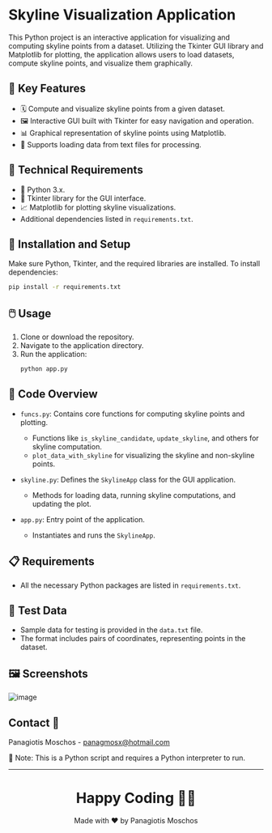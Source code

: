 # Skyline Visualization Application

This Python project is an interactive application for visualizing and computing skyline points from a dataset. Utilizing the Tkinter GUI library and Matplotlib for plotting, the application allows users to load datasets, compute skyline points, and visualize them graphically.

## 🌟 Key Features

- 🗓️ Compute and visualize skyline points from a given dataset.
- 🖼️ Interactive GUI built with Tkinter for easy navigation and operation.
- 📊 Graphical representation of skyline points using Matplotlib.
- 📁 Supports loading data from text files for processing.

## 🔧 Technical Requirements

- 🐍 Python 3.x.
- 🎨 Tkinter library for the GUI interface.
- 📈 Matplotlib for plotting skyline visualizations.
- Additional dependencies listed in `requirements.txt`.

## 🚀 Installation and Setup

Make sure Python, Tkinter, and the required libraries are installed. To install dependencies:

```bash
pip install -r requirements.txt
```

## 🖱️ Usage
1. Clone or download the repository.
2. Navigate to the application directory.
3. Run the application:
   ```bash
   python app.py
   ```

## 📄 Code Overview
- `funcs.py`: Contains core functions for computing skyline points and plotting.
  - Functions like `is_skyline_candidate`, `update_skyline`, and others for skyline computation.
  - `plot_data_with_skyline` for visualizing the skyline and non-skyline points.

- `skyline.py`: Defines the `SkylineApp` class for the GUI application.
  - Methods for loading data, running skyline computations, and updating the plot.

- `app.py`: Entry point of the application.
  - Instantiates and runs the `SkylineApp`.

## 📋 Requirements
- All the necessary Python packages are listed in `requirements.txt`.

## 📁 Test Data
- Sample data for testing is provided in the `data.txt` file.
- The format includes pairs of coordinates, representing points in the dataset.

## 🖼️ Screenshots
![image](https://github.com/prosmeli/e18186_ted/assets/31828376/d9c74917-825b-4320-9f45-4e3a9fc92c53)

## Contact 📧
Panagiotis Moschos - panagmosx@hotmail.com

🔗 Note: This is a Python script and requires a Python interpreter to run.

---
<h1 align=center>Happy Coding 👨‍💻 </h1>

<p align="center">
  Made with ❤️ by Panagiotis Moschos
</p>
